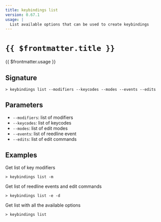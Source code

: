 ```yaml
---
title: keybindings list
version: 0.67.1
usage: |
  List available options that can be used to create keybindings
---
```


# <code>{{ $frontmatter.title }}</code>

<div style='white-space: pre-wrap;'>{{ $frontmatter.usage }}</div>

## Signature

```> keybindings list --modifiers --keycodes --modes --events --edits```

## Parameters

 -  `--modifiers`: list of modifiers
 -  `--keycodes`: list of keycodes
 -  `--modes`: list of edit modes
 -  `--events`: list of reedline event
 -  `--edits`: list of edit commands

## Examples

Get list of key modifiers
```shell
> keybindings list -m
```

Get list of reedline events and edit commands
```shell
> keybindings list -e -d
```

Get list with all the available options
```shell
> keybindings list
```
